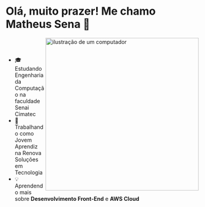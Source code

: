 # Olá, muito prazer! Me chamo Matheus Sena 👋
<img src="https://img.freepik.com/fotos-premium/conceito-de-tecnologia-de-computacao-em-nuvem-ilustracao-futurista-isolada-em-fundo-branco_660230-76062.jpg" alt="ilustração de um computador" min-width="400px" max-width="400px" width="400px" align="right">

<br><br>
* 🎓 Estudando Engenharia da Computação na faculdade Senai Cimatec
* 💼 Trabalhando como Jovem Aprendiz na Renova Soluções em Tecnologia
* 💡 Aprendendo mais sobre **Desenvolvimento Front-End** e **AWS Cloud**

